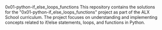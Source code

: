 0x01-python-if_else_loops_functions
This repository contains the solutions for the "0x01-python-if_else_loops_functions" project as part of the ALX School curriculum. The project focuses on understanding and implementing concepts related to if/else statements, loops, and functions in Python.
